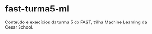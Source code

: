 # fast-turma5-ml
Conteúdo e exercícios da turma 5 do FAST, trilha Machine Learning da Cesar School.
